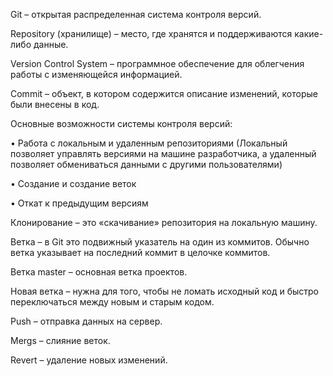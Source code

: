 Git – открытая распределенная система контроля версий. 

Repository (хранилище) – место, где хранятся и поддерживаются какие-либо данные. 

Version Control System – программное обеспечение для облегчения работы с изменяющейся информацией.

Commit – объект, в котором содержится описание изменений, которые были внесены в код.

Основные возможности системы контроля версий:

•	Работа с локальным и удаленным репозиториями (Локальный позволяет управлять версиями на машине разработчика, а удаленный позволяет обмениваться данными с другими пользователями)

•	Создание и создание веток

•	Откат к предыдущим версиям

Клонирование – это «скачивание» репозитория на локальную машину.

Ветка – в Git это подвижный указатель на один из коммитов. Обычно ветка указывает на последний коммит в целочке коммитов.

Ветка master – основная ветка проектов.

Новая ветка – нужна для того, чтобы не ломать исходный код и быстро переключаться между новым и старым кодом.

Push – отправка данных на сервер.

Mergs – слияние веток.

Revert – удаление новых изменений.
